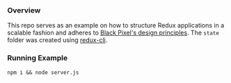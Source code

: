 ### Overview

This repo serves as an example on how to structure Redux applications in a scalable fashion and adheres to [Black Pixel's design principles](https://github.com/bpxl-labs/bpxl-redux-handbook). The `state` folder was created using [redux-cli](https://github.com/bpxl-labs/bpxl-redux-cli).

### Running Example

```
npm i && node server.js
```
